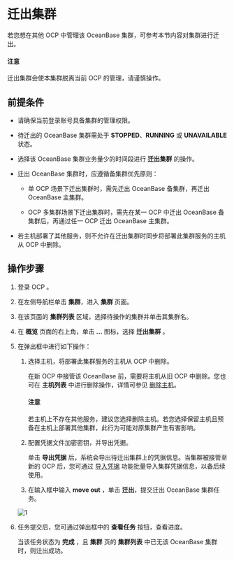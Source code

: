 # 迁出集群

若您想在其他 OCP 中管理该 OceanBase 集群，可参考本节内容对集群进行迁出。

<main id="notice" type='alert'>
<h4>注意</h4>
<p>迁出集群会使本集群脱离当前 OCP 的管理，请谨慎操作。</p>
</main>

## 前提条件

* 请确保当前登录账号具备集群的管理权限。

* 待迁出的 OceanBase 集群需处于 **STOPPED**、**RUNNING** 或 **UNAVAILABLE** 状态。

* 选择该 OceanBase 集群业务量少的时间段进行 **迁出集群** 的操作。

* 迁出 OceanBase 集群时，应遵循备集群优先原则：

  * 单 OCP 场景下迁出集群时，需先迁出 OceanBase 备集群，再迁出 OceanBase 主集群。

  * OCP 多集群场景下迁出集群时，需先在某一 OCP 中迁出 OceanBase 备集群后，再通过任一 OCP 迁出 OceanBase 主集群。

* 若主机部署了其他服务，则不允许在迁出集群时同步将部署此集群服务的主机从 OCP 中删除。
  
## 操作步骤

1. 登录 OCP 。

2. 在左侧导航栏单击 **集群**，进入 **集群** 页面。

3. 在该页面的 **集群列表** 区域，选择待操作的集群并单击其集群名。

4. 在 **概览** 页面的右上角，单击 **...** 图标，选择 **迁出集群** 。

5. 在弹出框中进行如下操作：

   1. 选择主机，将部署此集群服务的主机从 OCP 中删除。

        在新 OCP 中接管该 OceanBase 前，需要将主机从旧 OCP 中删除。您也可在 **主机列表** 中进行删除操作，详情可参见 [删除主机](../../850.host-features/550.delete-a-host.md)。

        <main id="notice" type='alert'>
        <h4>注意</h4>
        <p>若主机上不存在其他服务，建议您选择删除主机。若您选择保留主机且预备在主机上部署其他集群，此行为可能对原集群产生有害影响。</p>
        </main>

   2. 配置凭据文件加密密钥，并导出凭据。

        单击 **导出凭据** 后，系统会导出待迁出集群上的凭据信息。当集群被接管至新的 OCP 后，您可通过 [导入凭据](../../1600.system-management-features/600.management-user-center/300.manage-password-box/300.import-connection.md) 功能批量导入集群凭据信息，以备后续使用。

   3. 在输入框中输入 **move out** ，单击 **迁出**，提交迁出 OceanBase 集群任务。

    ![1](https://obbusiness-private.oss-cn-shanghai.aliyuncs.com/doc/img/ocp/422/%E8%BF%81%E5%87%BAoceanbase%E9%9B%86%E7%BE%A4.png)

6. 任务提交后，您可通过弹出框中的 **查看任务** 按钮，查看进度。

   当该任务状态为 **完成** ，且 **集群** 页的 **集群列表** 中已无该 OceanBase 集群时，则迁出成功。
